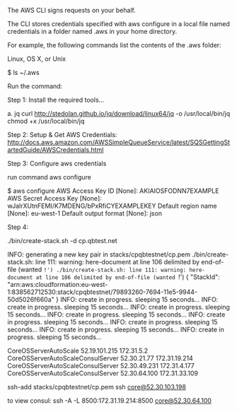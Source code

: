 
The AWS CLI signs requests on your behalf.

The CLI stores credentials specified with aws configure in a local file named credentials in a folder named .aws in your home directory. 

For example, the following commands list the contents of the .aws folder:

Linux, OS X, or Unix

$ ls  ~/.aws

Run the command:

Step 1: Install the required tools...

a. jq
curl http://stedolan.github.io/jq/download/linux64/jq -o /usr/local/bin/jq
chmod +x /usr/local/bin/jq



Step 2: Setup & Get AWS Credentials: http://docs.aws.amazon.com/AWSSimpleQueueService/latest/SQSGettingStartedGuide/AWSCredentials.html

Step 3: Configure aws credentials

run command aws configure

$ aws configure
AWS Access Key ID [None]: AKIAIOSFODNN7EXAMPLE
AWS Secret Access Key [None]: wJalrXUtnFEMI/K7MDENG/bPxRfiCYEXAMPLEKEY
Default region name [None]: eu-west-1
Default output format [None]: json

Step 4: 

./bin/create-stack.sh -d cp.qbtest.net


INFO: generating a new key pair in stacks/cpqbtestnet/cp.pem
./bin/create-stack.sh: line 111: warning: here-document at line 106 delimited by end-of-file (wanted `!')
./bin/create-stack.sh: line 111: warning: here-document at line 106 delimited by end-of-file (wanted `!')
{
    "StackId": "arn:aws:cloudformation:eu-west-1:838562712530:stack/cpqbtestnet/79893260-7694-11e5-9944-50d5026f660a"
}
INFO: create in progress. sleeping 15 seconds...
INFO: create in progress. sleeping 15 seconds...
INFO: create in progress. sleeping 15 seconds...
INFO: create in progress. sleeping 15 seconds...
INFO: create in progress. sleeping 15 seconds...
INFO: create in progress. sleeping 15 seconds...
INFO: create in progress. sleeping 15 seconds...
INFO: create in progress. sleeping 15 seconds...

CoreOSServerAutoScale	52.19.101.215	172.31.5.2
CoreOSServerAutoScaleConsulServer	52.30.21.77	172.31.19.214
CoreOSServerAutoScaleConsulServer	52.30.49.231	172.31.4.177
CoreOSServerAutoScaleConsulServer	52.30.64.100	172.31.33.109

ssh-add stacks/cpqbtestnet/cp.pem
ssh core@52.30.103.198

to view consul:
ssh -A -L 8500:172.31.19.214:8500 core@52.30.64.100